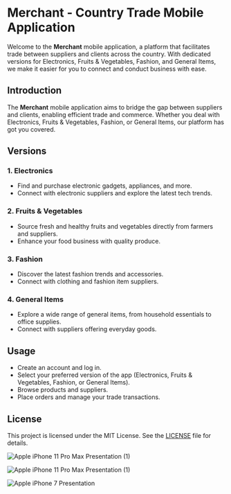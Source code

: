 
# Merchant - Country Trade Mobile Application

Welcome to the **Merchant** mobile application, a platform that facilitates trade between suppliers and clients across the country. With dedicated versions for Electronics, Fruits & Vegetables, Fashion, and General Items, we make it easier for you to connect and conduct business with ease.



## Introduction
The **Merchant** mobile application aims to bridge the gap between suppliers and clients, enabling efficient trade and commerce. Whether you deal with Electronics, Fruits & Vegetables, Fashion, or General Items, our platform has got you covered.

## Versions
### 1. Electronics
- Find and purchase electronic gadgets, appliances, and more.
- Connect with electronic suppliers and explore the latest tech trends.

### 2. Fruits & Vegetables
- Source fresh and healthy fruits and vegetables directly from farmers and suppliers.
- Enhance your food business with quality produce.

### 3. Fashion
- Discover the latest fashion trends and accessories.
- Connect with clothing and fashion item suppliers.

### 4. General Items
- Explore a wide range of general items, from household essentials to office supplies.
- Connect with suppliers offering everyday goods.




## Usage
- Create an account and log in.
- Select your preferred version of the app (Electronics, Fruits & Vegetables, Fashion, or General Items).
- Browse products and suppliers.
- Place orders and manage your trade transactions.



## License
This project is licensed under the MIT License. See the [LICENSE](LICENSE) file for details.




![Apple iPhone 11 Pro Max Presentation (1)](https://user-images.githubusercontent.com/81522801/222358114-e8e26a7f-62ad-42d0-a441-c25aab5e2cee.png)







![Apple iPhone 11 Pro Max Presentation (1)](https://github.com/marawan231/merchant_public/assets/81522801/07318f8b-8740-4ebe-99a6-4db6bd95a4be)










![Apple iPhone 7 Presentation](https://github.com/marawan231/merchant_public/assets/81522801/15f408f4-8bc7-48f6-bdf3-b1b370ac1d77)


